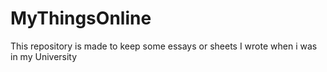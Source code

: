 # MyThingsOnline
This repository is made to keep some essays or sheets I wrote when i was in my University
